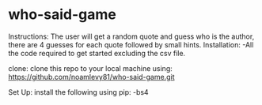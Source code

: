 # who-said-game


Instructions:
The user will get a random quote and guess who is the author,
there are 4 guesses for each quote followed by small hints.
Installation:
-All the code required to get started excluding the csv file.

clone:
clone this repo to your local machine using: https://github.com/noamlevy81/who-said-game.git

Set Up:
install the following using pip:
-bs4

